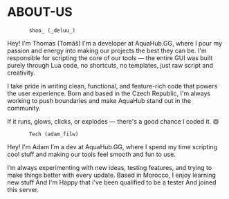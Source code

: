# ABOUT-US

           shoo_ (_deluu_)

Hey! I'm Thomas (Tomáš)
I'm a developer at AquaHub.GG, where I pour my passion and energy into making our projects the best they can be.
I'm responsible for scripting the core of our tools — the entire GUI was built purely through Lua code, no shortcuts,
no templates, just raw script and creativity.

I take pride in writing clean, functional, and feature-rich code that powers the user experience.
Born and based in the Czech Republic, I'm always working to push boundaries and make AquaHub stand out in the community.

If it runs, glows, clicks, or explodes — there's a good chance I coded it. 😄


           Tech (adam_filw)

Hey! I'm Adam
I’m a dev at AquaHub.GG, where I spend my time scripting cool stuff and making our tools feel smooth and fun to use.

I’m always experimenting with new ideas, testing features, and trying to make things better with every update.
Based in Morocco, I enjoy learning new stuff And I'm Happy that i've been qualified to be a tester And joined this server.
